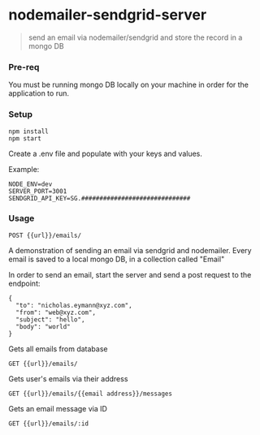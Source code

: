 # nodemailer-sendgrid-server
> send an email via nodemailer/sendgrid and store the record in a mongo DB

### Pre-req
You must be running mongo DB locally on your machine in order for the application to run.

### Setup
```
npm install
npm start
```

Create a .env file and populate with your keys and values.

Example: 
```
NODE_ENV=dev
SERVER_PORT=3001
SENDGRID_API_KEY=SG.##############################
```

### Usage
```
POST {{url}}/emails/
```
A demonstration of sending an email via sendgrid and nodemailer. Every email is saved to a local mongo DB, in a collection called "Email"

In order to send an email, start the server and send a post request to the endpoint:

```
{
  "to": "nicholas.eymann@xyz.com",
  "from": "web@xyz.com",
  "subject": "hello",
  "body": "world"
}
```

Gets all emails from database
```
GET {{url}}/emails/
```

Gets user's emails via their address
```
GET {{url}}/emails/{{email address}}/messages
```

Gets an email message via ID
```
GET {{url}}/emails/:id
```

